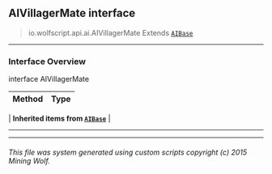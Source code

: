 ## AIVillagerMate __interface__

>io.wolfscript.api.ai.AIVillagerMate
>Extends [`AIBase`](AIBase.md)

---

### Interface Overview

interface AIVillagerMate

Method | Type   
--- | :--- 
 |
__Inherited items from [`AIBase`](AIBase.md)__ |





---



---


###### This file was system generated using custom scripts copyright (c) 2015 Mining Wolf.
	


